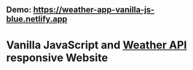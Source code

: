 ## Demo: https://weather-app-vanilla-js-blue.netlify.app

# Vanilla JavaScript and [Weather API]([url](https://openweathermap.org/api)https://openweathermap.org/api) responsive Website
